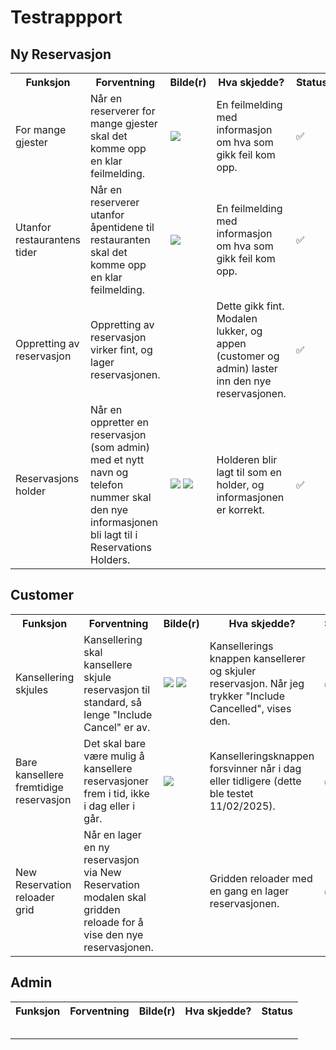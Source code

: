 # Testrappport
## Ny Reservasjon
<table>
  <th>Funksjon</th>
  <th>Forventning</th>
  <th>Bilde(r)</th>
  <th>Hva skjedde?</th>
  <th>Status</th>
  <tr>
    <td>For mange gjester</td>
    <td>Når en reserverer for mange gjester skal det komme opp en klar feilmelding.</td>
    <td><img src="https://github.com/user-attachments/assets/60266d9e-c0bd-4d25-88c3-ec76950e98d6"/></td>
    <td>En feilmelding med informasjon om hva som gikk feil kom opp.</td>
    <td>✅</td>
  </tr>
  <tr>
    <td>Utanfor restaurantens tider</td>
    <td>Når en reserverer utanfor åpentidene til restauranten skal det komme opp en klar feilmelding.</td>
    <td><img src="https://github.com/user-attachments/assets/55b315aa-ca29-43a9-b009-f772060738cc"/></td>
    <td>En feilmelding med informasjon om hva som gikk feil kom opp.</td>
    <td>✅</td>
  </tr>
  <tr>
    <td>Oppretting av reservasjon</td>
    <td>Oppretting av reservasjon virker fint, og lager reservasjonen.</td>
    <td></td>
    <td>Dette gikk fint. Modalen lukker, og appen (customer og admin) laster inn den nye reservasjonen.</td>
    <td>✅</td>
  </tr>
  <tr>
    <td>Reservasjons holder</td>
    <td>Når en oppretter en reservasjon (som admin) med et nytt navn og telefon nummer skal den nye informasjonen bli lagt til i Reservations Holders.</td>
    <td><img src="https://github.com/user-attachments/assets/48cbf0c8-2dc4-4746-8dd4-f863b5d902f8"/>
        <img src="https://github.com/user-attachments/assets/38486027-d734-4c3d-a2b0-d2e4628b782b"</td>
    <td>Holderen blir lagt til som en holder, og informasjonen er korrekt.</td>
    <td>✅</td>
  </tr>
</table>

## Customer
<table>
  <th>Funksjon</th>
  <th>Forventning</th>
  <th>Bilde(r)</th>
  <th>Hva skjedde?</th>
  <th>Status</th>
  <tr>
    <td>Kansellering skjules</td>
    <td>Kansellering skal kansellere skjule reservasjon til standard, så lenge "Include Cancel" er av.</td>
    <td><img src="https://github.com/user-attachments/assets/772910dd-5154-43ad-82b3-4323dd7740fe"/>
        <img src="https://github.com/user-attachments/assets/6c1d710c-f658-4fde-a1ca-67dc70bca4c8"/></td>
    <td>Kansellerings knappen kansellerer og skjuler reservasjon. Når jeg trykker "Include Cancelled", vises den.</td>
    <td>✅</td>
  </tr>
  <tr>
    <td>Bare kansellere fremtidige reservasjon</td>
    <td>Det skal bare være mulig å kansellere reservasjoner frem i tid, ikke i dag eller i går.</td>
    <td><img src="https://github.com/user-attachments/assets/6956cde1-debe-405d-b51a-58b405258a45"/></td>
    <td>Kanselleringsknappen forsvinner når i dag eller tidligere (dette ble testet 11/02/2025).</td>
    <td>✅</td>
  </tr>
  <tr>
    <td>New Reservation reloader grid</td>
    <td>Når en lager en ny reservasjon via New Reservation modalen skal gridden reloade for å vise den nye reservasjonen.</td>
    <td></td>
    <td>Gridden reloader med en gang en lager reservasjonen.</td>
    <td>✅</td>
  </tr>
</table>

## Admin
<table>
  <th>Funksjon</th>
  <th>Forventning</th>
  <th>Bilde(r)</th>
  <th>Hva skjedde?</th>
  <th>Status</th>
  <tr>
    <td></td>
    <td></td>
    <td><img src=""/></td>
    <td></td>
    <td></td>
  </tr>
  <tr>
    <td></td>
    <td></td>
    <td><img src=""/></td>
    <td></td>
    <td></td>
  </tr>
  <tr>
    <td></td>
    <td></td>
    <td><img src=""/></td>
    <td></td>
    <td></td>
  </tr>
  <tr>
    <td></td>
    <td></td>
    <td><img src=""/></td>
    <td></td>
    <td></td>
  </tr>
  <tr>
    <td></td>
    <td></td>
    <td><img src=""/></td>
    <td></td>
    <td></td>
  </tr>
</table>
